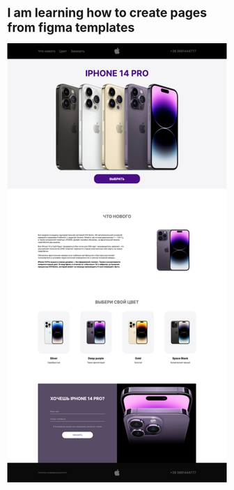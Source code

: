 
# I am learning how to create pages from figma templates

![alt text](https://github.com/ctenjlep/Figma-to-HTML5/blob/iphone14/screenshot.png?raw=true)